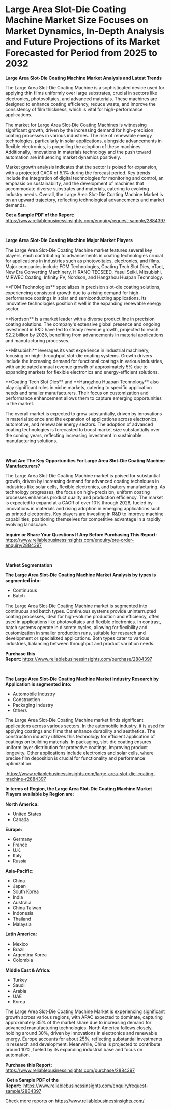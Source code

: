 <p><h1>Large Area Slot-Die Coating Machine Market Size Focuses on Market Dynamics, In-Depth Analysis and Future Projections of its Market Forecasted for Period from 2025 to 2032</h1></p><p><strong>Large Area Slot-Die Coating Machine Market Analysis and Latest Trends</strong></p>
<p><p>The Large Area Slot-Die Coating Machine is a sophisticated device used for applying thin films uniformly over large substrates, crucial in sectors like electronics, photovoltaics, and advanced materials. These machines are designed to enhance coating efficiency, reduce waste, and improve the consistency of film thickness, which is vital for high-performance applications.</p><p>The market for Large Area Slot-Die Coating Machines is witnessing significant growth, driven by the increasing demand for high-precision coating processes in various industries. The rise of renewable energy technologies, particularly in solar applications, alongside advancements in flexible electronics, is propelling the adoption of these machines. Additionally, innovations in materials technology and the push toward automation are influencing market dynamics positively.</p><p>Market growth analysis indicates that the sector is poised for expansion, with a projected CAGR of 5.1% during the forecast period. Key trends include the integration of digital technologies for monitoring and control, an emphasis on sustainability, and the development of machines that accommodate diverse substrates and materials, catering to evolving industry needs. Overall, the Large Area Slot-Die Coating Machine Market is on an upward trajectory, reflecting technological advancements and market demands.</p></p>
<p><strong>Get a Sample PDF of the Report:&nbsp;</strong> <a href="https://www.reliablebusinessinsights.com/enquiry/request-sample/2884397?utm_campaign=3253&utm_medium=2&utm_source=Github&utm_content=ia&utm_term=13032025&utm_id=large-area-slot-die-coating-machine">https://www.reliablebusinessinsights.com/enquiry/request-sample/2884397</a></p>
<p>&nbsp;</p>
<p><strong>Large Area Slot-Die Coating Machine Major Market Players</strong></p>
<p><p>The Large Area Slot-Die Coating Machine market features several key players, each contributing to advancements in coating technologies crucial for applications in industries such as photovoltaics, electronics, and films. Major companies include FOM Technologies, Coating Tech Slot Dies, nTact, New Era Converting Machinery, HIRANO TECSEED, Yasui Seiki, Mitsubishi, MIRWEC Coating, Infinity PV, Nordson, and Hangzhou Huapan Technology.</p><p>**FOM Technologies** specializes in precision slot-die coating solutions, experiencing consistent growth due to a rising demand for high-performance coatings in solar and semiconducting applications. Its innovative technologies position it well in the expanding renewable energy sector.</p><p>**Nordson** is a market leader with a diverse product line in precision coating solutions. The company's extensive global presence and ongoing investment in R&D have led to steady revenue growth, projected to reach $2.2 billion by 2025, benefiting from advancements in material applications and manufacturing processes.</p><p>**Mitsubishi** leverages its vast experience in industrial machinery, focusing on high-throughput slot-die coating systems. Growth drivers include the increasing demand for functional coatings in various industries, with anticipated annual revenue growth of approximately 5% due to expanding markets for flexible electronics and energy-efficient solutions.</p><p>**Coating Tech Slot Dies** and **Hangzhou Huapan Technology** also play significant roles in niche markets, catering to specific application needs and smaller manufacturers. Their focus on customization and performance enhancement allows them to capture emerging opportunities in the market.</p><p>The overall market is expected to grow substantially, driven by innovations in material science and the expansion of applications across electronics, automotive, and renewable energy sectors. The adoption of advanced coating technologies is forecasted to boost market size substantially over the coming years, reflecting increasing investment in sustainable manufacturing solutions.</p></p>
<p>&nbsp;</p>
<p><strong>What Are The Key Opportunities For Large Area Slot-Die Coating Machine Manufacturers?</strong></p>
<p><p>The Large Area Slot-Die Coating Machine market is poised for substantial growth, driven by increasing demand for advanced coating techniques in industries like solar cells, flexible electronics, and battery manufacturing. As technology progresses, the focus on high-precision, uniform coating processes enhances product quality and production efficiency. The market is expected to expand at a CAGR of over 10% through 2028, fueled by innovations in materials and rising adoption in emerging applications such as printed electronics. Key players are investing in R&D to improve machine capabilities, positioning themselves for competitive advantage in a rapidly evolving landscape.</p></p>
<p><strong>Inquire or Share Your Questions If Any Before Purchasing This Report:</strong> <a href="https://www.reliablebusinessinsights.com/enquiry/pre-order-enquiry/2884397?utm_campaign=3253&utm_medium=2&utm_source=Github&utm_content=ia&utm_term=13032025&utm_id=large-area-slot-die-coating-machine">https://www.reliablebusinessinsights.com/enquiry/pre-order-enquiry/2884397</a></p>
<p>&nbsp;</p>
<p><strong>Market Segmentation</strong></p>
<p><strong>The Large Area Slot-Die Coating Machine Market Analysis by types is segmented into:</strong></p>
<p><ul><li>Continuous</li><li>Batch</li></ul></p>
<p><p>The Large Area Slot-Die Coating Machine market is segmented into continuous and batch types. Continuous systems provide uninterrupted coating processes, ideal for high-volume production and efficiency, often used in applications like photovoltaics and flexible electronics. In contrast, batch systems operate in discrete cycles, allowing for flexibility and customization in smaller production runs, suitable for research and development or specialized applications. Both types cater to various industries, balancing between throughput and product variation needs.</p></p>
<p><strong>Purchase this Report:&nbsp;</strong><a href="https://www.reliablebusinessinsights.com/purchase/2884397?utm_campaign=3253&utm_medium=2&utm_source=Github&utm_content=ia&utm_term=13032025&utm_id=large-area-slot-die-coating-machine">https://www.reliablebusinessinsights.com/purchase/2884397</a></p>
<p>&nbsp;</p>
<p><strong>The Large Area Slot-Die Coating Machine Market Industry Research by Application is segmented into:</strong></p>
<p><ul><li>Automobile Industry</li><li>Construction</li><li>Packaging Industry</li><li>Others</li></ul></p>
<p><p>The Large Area Slot-Die Coating Machine market finds significant applications across various sectors. In the automobile industry, it is used for applying coatings and films that enhance durability and aesthetics. The construction industry utilizes this technology for efficient application of coatings on building materials. In packaging, slot-die coating ensures uniform layer distribution for protective coatings, improving product longevity. Other applications include electronics and solar cells, where precise film deposition is crucial for functionality and performance optimization.</p></p>
<p><a href="https://www.reliablebusinessinsights.com/large-area-slot-die-coating-machine-r2884397?utm_campaign=3253&utm_medium=2&utm_source=Github&utm_content=ia&utm_term=13032025&utm_id=large-area-slot-die-coating-machine">&nbsp;https://www.reliablebusinessinsights.com/large-area-slot-die-coating-machine-r2884397</a></p>
<p><strong>In terms of Region, the Large Area Slot-Die Coating Machine Market Players available by Region are:</strong></p>
<p>
    <p> <strong> North America: </strong>
        <ul>
            <li>United States</li>
            <li>Canada</li>
        </ul>
        </p> 
    <p> <strong> Europe: </strong>
        <ul>
            <li>Germany</li>
            <li>France</li>
            <li>U.K.</li>
            <li>Italy</li>
            <li>Russia</li>
        </ul>
        </p> 
    <p> <strong> Asia-Pacific: </strong>
        <ul>
            <li>China</li>
            <li>Japan</li>
            <li>South Korea</li>
            <li>India</li>
            <li>Australia</li>
            <li>China Taiwan</li>
            <li>Indonesia</li>
            <li>Thailand</li>
            <li>Malaysia</li>
        </ul>
        </p> 
    <p> <strong> Latin America: </strong>
        <ul>
            <li>Mexico</li>
            <li>Brazil</li>
            <li>Argentina Korea</li>
            <li>Colombia</li>
        </ul>
        </p> 
    <p> <strong> Middle East & Africa: </strong>
        <ul>
            <li>Turkey</li>
            <li>Saudi</li>
            <li>Arabia</li>
            <li>UAE</li>
            <li>Korea</li>
        </ul>
    </p>
    </p>
<p><p>The Large Area Slot-Die Coating Machine Market is experiencing significant growth across various regions, with APAC expected to dominate, capturing approximately 35% of the market share due to increasing demand for advanced manufacturing technologies. North America follows closely, holding around 30%, driven by innovations in electronics and renewable energy. Europe accounts for about 25%, reflecting substantial investments in research and development. Meanwhile, China is projected to contribute around 10%, fueled by its expanding industrial base and focus on automation.</p></p>
<p><strong>Purchase this Report: </strong><a href="https://www.reliablebusinessinsights.com/purchase/2884397?utm_campaign=3253&utm_medium=2&utm_source=Github&utm_content=ia&utm_term=13032025&utm_id=large-area-slot-die-coating-machine">https://www.reliablebusinessinsights.com/purchase/2884397</a></p>
<p>&nbsp;<strong>Get a Sample PDF of the Report:&nbsp;&nbsp;</strong><a href="https://www.reliablebusinessinsights.com/enquiry/request-sample/2884397?utm_campaign=3253&utm_medium=2&utm_source=Github&utm_content=ia&utm_term=13032025&utm_id=large-area-slot-die-coating-machine">https://www.reliablebusinessinsights.com/enquiry/request-sample/2884397</a></p>
<p><strong></strong></p>
<p>Check more reports on <a href="https://www.reliablebusinessinsights.com/?utm_campaign=3253&utm_medium=2&utm_source=Github&utm_content=ia&utm_term=13032025&utm_id=large-area-slot-die-coating-machine">https://www.reliablebusinessinsights.com/</a></p>